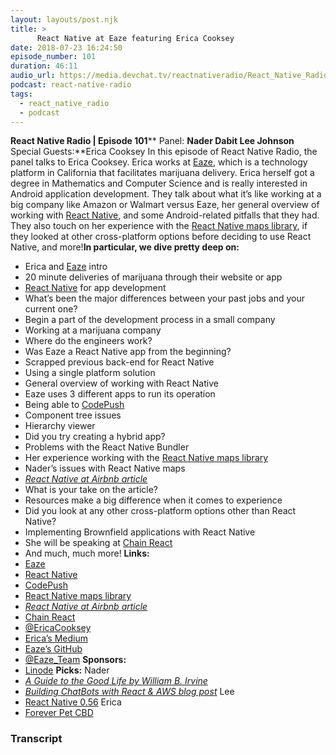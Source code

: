 ```yaml
---
layout: layouts/post.njk
title: >
      React Native at Eaze featuring Erica Cooksey
date: 2018-07-23 16:24:50
episode_number: 101
duration: 46:11
audio_url: https://media.devchat.tv/reactnativeradio/React_Native_Radio_Episode_101.mp3
podcast: react-native-radio
tags: 
  - react_native_radio
  - podcast
---
```


 **React Native Radio | Episode 101**** Panel: **Nader Dabit Lee Johnson** Special Guests:**Erica Cooksey In this episode of React Native Radio, the panel talks to Erica Cooksey. Erica works at [Eaze](https://www.eaze.com/), which is a technology platform in California that facilitates marijuana delivery. Erica herself got a degree in Mathematics and Computer Science and is really interested in Android application development. They talk about what it’s like working at a big company like Amazon or Walmart versus Eaze, her general overview of working with [React Native](https://facebook.github.io/react-native/), and some Android-related pitfalls that they had. They also touch on her experience with the [React Native maps library](https://github.com/react-community/react-native-maps), if they looked at other cross-platform options before deciding to use React Native, and more!**In particular, we dive pretty deep on:**
- Erica and [Eaze](https://www.eaze.com/) intro
- 20 minute deliveries of marijuana through their website or app
- [React Native](https://facebook.github.io/react-native/) for app development
- What’s been the major differences between your past jobs and your current one?
- Begin a part of the development process in a small company
- Working at a marijuana company
- Where do the engineers work?
- Was Eaze a React Native app from the beginning?
- Scrapped previous back-end for React Native
- Using a single platform solution
- General overview of working with React Native
- Eaze uses 3 different apps to run its operation
- Being able to [CodePush](https://github.com/Microsoft/react-native-code-push)
- Component tree issues
- Hierarchy viewer
- Did you try creating a hybrid app?
- Problems with the React Native Bundler
- Her experience working with the [React Native maps library](https://github.com/react-community/react-native-maps)
- Nader’s issues with React Native maps
- _[React Native at Airbnb article](https://medium.com/airbnb-engineering/react-native-at-airbnb-f95aa460be1c)_
- What is your take on the article?
- Resources make a big difference when it comes to experience
- Did you look at any other cross-platform options other than React Native?
- Implementing Brownfield applications with React Native
- She will be speaking at [Chain React](https://infinite.red/ChainReactConf)
- And much, much more!
**Links:**
- [Eaze](https://www.eaze.com/)
- [React Native](https://facebook.github.io/react-native/)
- [CodePush](https://github.com/Microsoft/react-native-code-push)
- [React Native maps library](https://github.com/react-community/react-native-maps)
- _[React Native at Airbnb article](https://medium.com/airbnb-engineering/react-native-at-airbnb-f95aa460be1c)_
- [Chain React](https://infinite.red/ChainReactConf)
- [@EricaCooksey](https://twitter.com/ericacooksey?lang=en)
- [Erica’s Medium](https://medium.com/@ericacooksey)
- [Eaze’s GitHub](https://github.com/eaze)
- [@Eaze\_Team](https://twitter.com/Eaze_Team?ref_src=twsrc%5Egoogle%7Ctwcamp%5Eserp%7Ctwgr%5Eauthor)
**Sponsors:**
- [Linode](https://promo.linode.com/reactnativeradio/)
**Picks:** Nader
- _[A Guide to the Good Life by William B. Irvine](https://www.amazon.com/Guide-Good-Life-Ancient-Stoic/dp/1522632735)_
- _[Building ChatBots with React & AWS blog post](https://tylermcginnis.com/building-chatbots-with-react-aws/)_
Lee
- [React Native 0.56](https://facebook.github.io/react-native/versions)
Erica
- [Forever Pet CBD](https://www.eaze.com/browse/drops/tincture/forever-pet-cbd)


### Transcript


